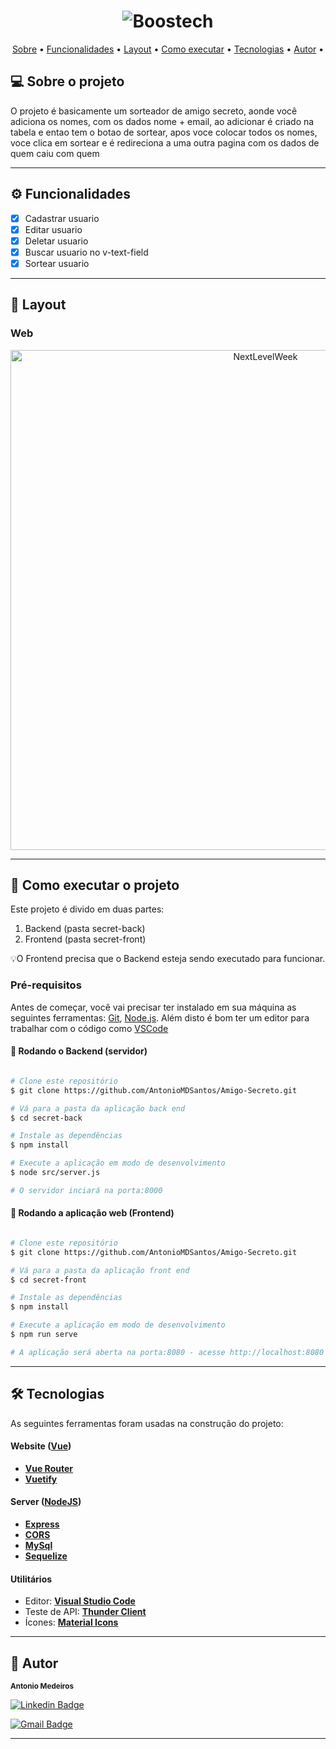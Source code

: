 <h1 align="center">
    <img alt="Boostech" title="#NextLevelWeek" src="https://user-images.githubusercontent.com/80727142/222713250-71d70510-3ee0-4f4a-9091-fb290b3de2d8.png" />
</h1>

<p align="center">
 <a href="#-sobre-o-projeto">Sobre</a> •
 <a href="#-funcionalidades">Funcionalidades</a> •
 <a href="#-layout">Layout</a> • 
 <a href="#-como-executar-o-projeto">Como executar</a> • 
 <a href="#-tecnologias">Tecnologias</a> • 
 <a href="#-autor">Autor</a> • 
</p>


## 💻 Sobre o projeto

O projeto é basicamente um sorteador de amigo secreto, aonde você adiciona os nomes, com os dados nome + email, ao adicionar é criado na tabela e entao tem o botao de sortear, apos voce colocar todos os nomes, voce clica em sortear e é redireciona a uma outra pagina com os dados de quem caiu com quem

---

## ⚙️ Funcionalidades

- [x] Cadastrar usuario
- [x] Editar usuario
- [x] Deletar usuario
- [x] Buscar usuario no v-text-field
- [x] Sortear usuario 

---

## 🎨 Layout

### Web

<p align="center" style="display: flex; align-items: flex-start; justify-content: center;">
  <img alt="NextLevelWeek" title="#NextLevelWeek" src="https://user-images.githubusercontent.com/80727142/222730229-7705a42b-dd16-483d-b108-48c3a7ed0c5b.png" width="800px">
</p>

---

## 🚀 Como executar o projeto

Este projeto é divido em duas partes:
1. Backend (pasta secret-back) 
2. Frontend (pasta secret-front)

💡O Frontend precisa que o Backend esteja sendo executado para funcionar.

### Pré-requisitos

Antes de começar, você vai precisar ter instalado em sua máquina as seguintes ferramentas:
[Git](https://git-scm.com), [Node.js](https://nodejs.org/en/). 
Além disto é bom ter um editor para trabalhar com o código como [VSCode](https://code.visualstudio.com/)

#### 🎲 Rodando o Backend (servidor)

```bash

# Clone este repositório
$ git clone https://github.com/AntonioMDSantos/Amigo-Secreto.git

# Vá para a pasta da aplicação back end
$ cd secret-back

# Instale as dependências
$ npm install

# Execute a aplicação em modo de desenvolvimento
$ node src/server.js

# O servidor inciará na porta:8000

```

#### 🧭 Rodando a aplicação web (Frontend)

```bash

# Clone este repositório
$ git clone https://github.com/AntonioMDSantos/Amigo-Secreto.git

# Vá para a pasta da aplicação front end
$ cd secret-front

# Instale as dependências
$ npm install

# Execute a aplicação em modo de desenvolvimento
$ npm run serve

# A aplicação será aberta na porta:8080 - acesse http://localhost:8080

```

---

## 🛠 Tecnologias

As seguintes ferramentas foram usadas na construção do projeto:

#### **Website**  ([Vue](https://vuejs.org/))

-   **[Vue Router](https://router.vuejs.org/)**
-   **[Vuetify](https://vuetifyjs.com/en/)**


#### [](https://github.com/tgmarinho/Ecoleta#server-nodejs--typescript)**Server**  ([NodeJS](https://nodejs.org/en/))

-   **[Express](https://expressjs.com/)**
-   **[CORS](https://expressjs.com/en/resources/middleware/cors.html)**
-   **[MySql](https://www.mysql.com/)**
-   **[Sequelize](https://sequelize.org/)**

#### [](https://github.com/tgmarinho/Ecoleta#utilit%C3%A1rios)**Utilitários**

-   Editor:  **[Visual Studio Code](https://code.visualstudio.com/)**
-   Teste de API:  **[Thunder Client](https://marketplace.visualstudio.com/items?itemName=rangav.vscode-thunder-client)**
-   Ícones:  **[Material Icons](https://pictogrammers.com/library/mdi/?welcome)**


---


## 🦸 Autor

 
 <sub><b>Antonio Medeiros</b></sub>
 <br />

[![Linkedin Badge](https://img.shields.io/badge/-Antonio-blue?style=flat-square&logo=Linkedin&logoColor=white&link=https://www.linkedin.com/in/antoniomdsantoss/)](https://www.linkedin.com/in/antoniomdsantoss/) 

[![Gmail Badge](https://img.shields.io/badge/-Antonio-c14438?style=flat-square&logo=Gmail&logoColor=white&link=mailto:tony-ms@hotmail.com)](mailto:tony-ms@hotmail.com)

---
